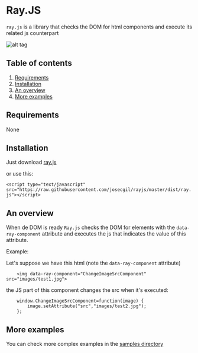 # Ray.JS

`ray.js` is a library that checks the DOM for html components and execute its related js counterpart

![alt tag](https://raw.githubusercontent.com/josecgil/rayjs/master/logo/rayjs.jpg)

## Table of contents

1. [Requirements](#requirements)
2. [Installation](#installation)
3. [An overview](#an-overview)
4. [More examples](#more-examples)

## Requirements

None

## Installation

Just download [ray.js](https://raw.githubusercontent.com/josecgil/rayjs/master/dist/ray.js)

or use this:

```<script type="text/javascript" src="https://raw.githubusercontent.com/josecgil/rayjs/master/dist/ray.js"></script>```

## An overview

When de DOM is ready `Ray.js` checks the DOM for elements with the `data-ray-component` attribute and executes the js that indicates the value of this attribute.

Example:

Let's suppose we have this html (note the `data-ray-component` attribute)

```
    <img data-ray-component="ChangeImageSrcComponent" src="images/test1.jpg">
```

the JS part of this component changes the src when it's executed:

```
    window.ChangeImageSrcComponent=function(image) {
        image.setAttribute("src","images/test2.jpg");
    };
```

## More examples

You can check more complex examples in the [samples directory](https://github.com/josecgil/rayjs/tree/master/Samples)